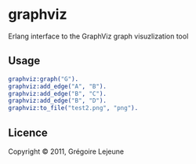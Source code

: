 # graphviz

Erlang interface to the GraphViz graph visuzlization tool

## Usage

```erlang
graphviz:graph("G").
graphviz:add_edge("A", "B").
graphviz:add_edge("B", "C").
graphviz:add_edge("B", "D").
graphviz:to_file("test2.png", "png").
```

## Licence

Copyright © 2011, Grégoire Lejeune

